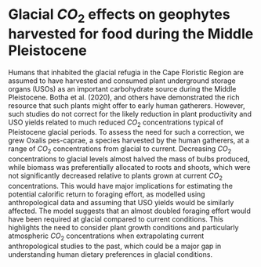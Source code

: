 # Glacial $CO_2$ effects on geophytes harvested for food during the Middle Pleistocene
Humans that inhabited the glacial refugia in the Cape Floristic Region are assumed to have harvested and
consumed plant underground storage organs (USOs) as an important carbohydrate source during the
Middle Pleistocene. Botha et al. (2020), and others have demonstrated the rich resource that
such plants might offer to early human gatherers. However, such studies do not correct for the likely
reduction in plant productivity and USO yields related to much reduced $CO_2$ concentrations typical of
Pleistocene glacial periods. To assess the need for such a correction, we grew Oxalis pes-caprae, a species
harvested by the human gatherers, at a range of $CO_2$ concentrations from glacial to current. Decreasing
$CO_2$ concentrations to glacial levels almost halved the mass of bulbs produced, while biomass was
preferentially allocated to roots and shoots, which were not significantly decreased relative to plants
grown at current $CO_2$ concentrations. This would have major implications for estimating the potential
calorific return to foraging effort, as modelled using anthropological data and assuming that USO yields
would be similarly affected. The model suggests that an almost doubled foraging effort would have been
required at glacial compared to current conditions. This highlights the need to consider plant growth
conditions and particularly atmospheric $CO_2$ concentrations when extrapolating current anthropological
studies to the past, which could be a major gap in understanding human dietary preferences in glacial
conditions.
